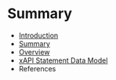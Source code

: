 # Summary

* [Introduction](README.md)
* [Summary](SUMMARY.md)
* [Overview](overview.md)
* [xAPI Statement Data Model](statement_data_model.md)
* References

